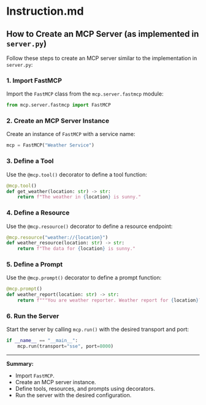 # Instruction.md

## How to Create an MCP Server (as implemented in `server.py`)

Follow these steps to create an MCP server similar to the implementation in `server.py`:

### 1. Import FastMCP

Import the `FastMCP` class from the `mcp.server.fastmcp` module:

```python
from mcp.server.fastmcp import FastMCP
```

### 2. Create an MCP Server Instance

Create an instance of `FastMCP` with a service name:

```python
mcp = FastMCP("Weather Service")
```

### 3. Define a Tool

Use the `@mcp.tool()` decorator to define a tool function:

```python
@mcp.tool()
def get_weather(location: str) -> str:
    return f"The weather in {location} is sunny."
```

### 4. Define a Resource

Use the `@mcp.resource()` decorator to define a resource endpoint:

```python
@mcp.resource("weather://{location}")
def weather_resource(location: str) -> str:
    return f"The data for {location} is sunny."
```

### 5. Define a Prompt

Use the `@mcp.prompt()` decorator to define a prompt function:

```python
@mcp.prompt()
def weather_report(location: str) -> str:
    return f"""You are weather reporter. Weather report for {location}?"""
```

### 6. Run the Server

Start the server by calling `mcp.run()` with the desired transport and port:

```python
if __name__ == "__main__":
    mcp.run(transport="sse", port=8000)
```

---

**Summary:**

- Import `FastMCP`.
- Create an MCP server instance.
- Define tools, resources, and prompts using decorators.
- Run the server with the desired configuration.
